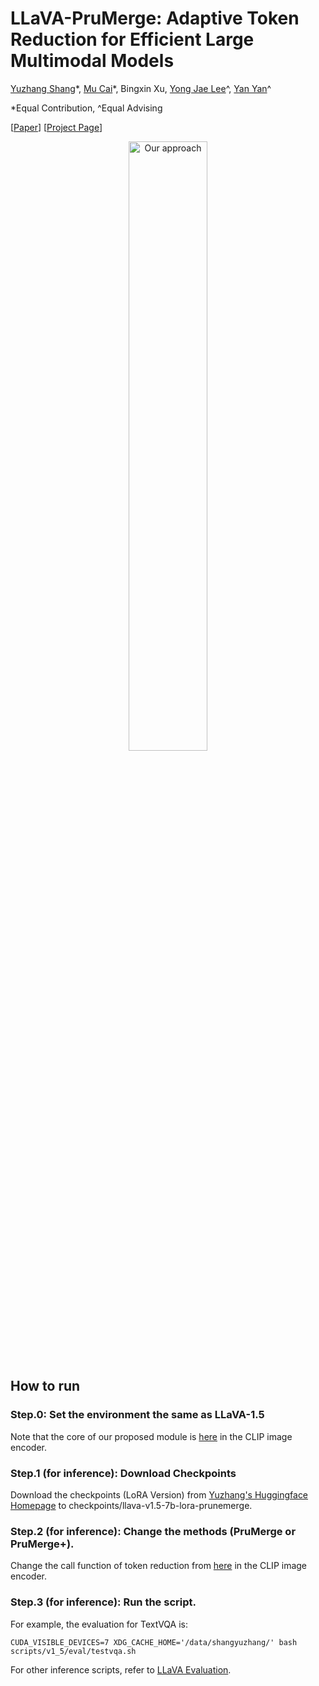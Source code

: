 # LLaVA-PruMerge: Adaptive Token Reduction for Efficient Large Multimodal Models

[Yuzhang Shang](https://42shawn.github.io/)\*, [Mu Cai](https://pages.cs.wisc.edu/~mucai/)\*, Bingxin Xu, [Yong Jae Lee](https://pages.cs.wisc.edu/~yongjaelee/)^, [Yan Yan](https://tomyan555.github.io/)^

\*Equal Contribution, ^Equal Advising

[[Paper](https://arxiv.org/abs/2403.15388)] [[Project Page](https://llava-prumerge.github.io/)]

<div align="center">
  <img src="https://llava-prumerge.github.io/images/architecture.png" alt="Our approach" width="50%">
</div>


## How to run
### Step.0: Set the environment the same as LLaVA-1.5
Note that the core of our proposed module is [here](https://github.com/42Shawn/LLaVA-PruMerge/blob/main/llava/model/multimodal_encoder/clip_encoder.py#L85) in the CLIP image encoder.  
### Step.1 (for inference): Download Checkpoints
Download the checkpoints (LoRA Version) from [Yuzhang's Huggingface Homepage](https://huggingface.co/yuzhang) to checkpoints/llava-v1.5-7b-lora-prunemerge.

### Step.2 (for inference): Change the methods (PruMerge or PruMerge+).
Change the call function of token reduction from [here](https://github.com/42Shawn/LLaVA-PruMerge/blob/main/llava/model/multimodal_encoder/clip_encoder.py#L295) in the CLIP image encoder. 

### Step.3 (for inference): Run the script.
For example, the evaluation for TextVQA is:
```shell
CUDA_VISIBLE_DEVICES=7 XDG_CACHE_HOME='/data/shangyuzhang/' bash scripts/v1_5/eval/testvqa.sh
```

For other inference scripts, refer to [LLaVA Evaluation](https://github.com/haotian-liu/LLaVA/blob/main/docs/Evaluation.md).
